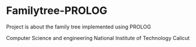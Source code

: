 # Familytree-PROLOG
Project is about the family tree implemented using PROLOG

Computer Science and engineering
National Institute of Technology Calicut
